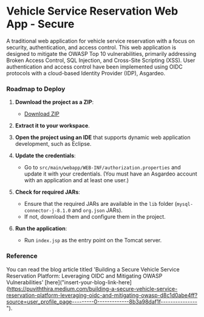 # Vehicle Service Reservation Web App - Secure

A traditional web application for vehicle service reservation with a focus on security, authentication, and access control. This web application is designed to mitigate the OWASP Top 10 vulnerabilities, primarily addressing Broken Access Control, SQL Injection, and Cross-Site Scripting (XSS). User authentication and access control have been implemented using OIDC protocols with a cloud-based Identity Provider (IDP), Asgardeo.


### Roadmap to Deploy

1. **Download the project as a ZIP**:
   - [Download ZIP](https://github.com/puviththira/Vehicle-Service-Reservation-WebApp-Secure/archive/refs/heads/main.zip)

2. **Extract it to your workspace**.

3. **Open the project using an IDE** that supports dynamic web application development, such as Eclipse.

4. **Update the credentials**:
   - Go to `src/main/webapp/WEB-INF/authorization.properties` and update it with your credentials. (You must have an Asgardeo account with an application and at least one user.)

5. **Check for required JARs**:
   - Ensure that the required JARs are available in the `lib` folder (`mysql-connector-j-8.1.0` and `org.json` JARs).
   - If not, download them and configure them in the project.

6. **Run the application**:
   - Run `index.jsp` as the entry point on the Tomcat server.

### Reference

You can read the blog article titled 'Building a Secure Vehicle Service Reservation Platform: Leveraging OIDC and Mitigating OWASP Vulnerabilities' [here]("insert-your-blog-link-here](https://puviththira.medium.com/building-a-secure-vehicle-service-reservation-platform-leveraging-oidc-and-mitigating-owasp-d8c1d0abe4ff?source=user_profile_page---------0-------------8b3a98daf1f---------------").
